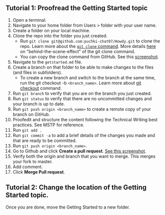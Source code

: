 ## Tutorial 1: Proofread the Getting Started topic 

1. Open a terminal.
2. Navigate to your home folder from Users > folder with your user name.
3. Create a folder on your local machine.
4. Clone the repo into the folder you just created.
    - Run `git clone git@github.com:puchki-chat07/Howdy.git` to clone the repo. Learn more about the [`git clone` command](https://git-scm.com/book/en/v2/Git-Basics-Getting-a-Git-Repository). More details [here](https://stackoverflow.com/questions/16427600/how-git-clone-actually-works) on "behind-the-scene-effect" of the git clone command.
    - You can copy the clone command from GitHub. See this [screenshot](https://thoughtspot.atlassian.net/wiki/spaces/TC/pages/323977243/Create+a+repository+clone+on+your+local+machine?preview=/323977243/323878920/image2018-6-4_17-24-24.png).
5. Navigate to the `getstarted.md` file.
6. Create a branch on that folder to be able to make changes to the files (and files in subfolders).
    - To create a new branch and switch to the branch at the same time, run the git checkout -b `<branch_name>`. Learn more about [git checkout](https://www.atlassian.com/git/tutorials/using-branches/git-checkout) command.
7. Run `git branch` to verify that you are on the branch you just created.
7. Run `git status` to verify that there are no uncommitted changes and your branch is up to date.
8. Run `git push origin <branch_name>` to create a remote copy of your branch on GitHub.
9. Proofedit and structure the content following the Technical Writing best practices. See MSTP for reference. 
10. Run `git add .`
11. Run `git commit -a` to add a brief details of the changes you made and that are ready to be committed.
12. Run `git push origin <branch_name>`.
13. Go to Github and click __Create a pull request__. [See this screenshot](https://thoughtspot.atlassian.net/wiki/spaces/TC/pages/373817352/Create+personal+named+branches+to+separate+work+into+multiple+pull+requests?preview=/373817352/374603777/personal-branch-create-PR.png).
14. Verify both the origin and branch that you want to merge. This merges your fork to master.
15. Add comment.
16. Click __Merge Pull request__.

 
## Tutorial 2: Change the location of the Getting Started topic. 
Once you are done, move the Getting Started to a new folder.
